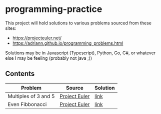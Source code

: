 # programming-practice
This project will hold solutions to various problems sourced from these sites:  
* https://projecteuler.net/  
* https://adriann.github.io/programming_problems.html  

Solutions may be in Javascript (Typescript), Python, Go, C#, or whatever else I may be feeling (probably not java ;))  

## Contents  
| Problem | Source | Solution |  
|---------|--------|----------|  
|Multiples of 3 and 5|[Project Euler](https://projecteuler.net/problem=1)| [link](./multiples-of-3-and-5/README.md) |
|Even Fibbonacci|[Project Euler](https://projecteuler.net/problem=2)| [link](./even-fibbonacci/README.md) |